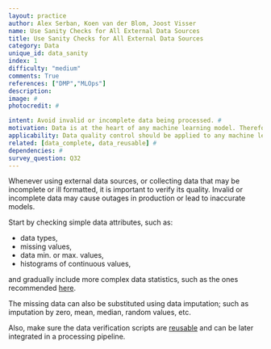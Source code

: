 ```yaml
---
layout: practice
author: Alex Serban, Koen van der Blom, Joost Visser
name: Use Sanity Checks for All External Data Sources
title: Use Sanity Checks for All External Data Sources
category: Data
unique_id: data_sanity
index: 1
difficulty: "medium"
comments: True
references: ["DMP","MLOps"]
description:
image: #
photocredit: #

intent: Avoid invalid or incomplete data being processed. #
motivation: Data is at the heart of any machine learning model. Therefore, avoiding data errors is crucial for model quality. #
applicability: Data quality control should be applied to any machine learning application. #
related: [data_complete, data_reusable] #
dependencies: #
survey_question: Q32
---
```


Whenever using external data sources, or collecting data that may be incomplete or ill formatted, it is important to verify its quality.
Invalid or incomplete data may cause outages in production or lead to inaccurate models.

Start by checking simple data attributes, such as:

- data types,
- missing values,
- data min. or max. values,
- histograms of continuous values,

and gradually include more complex data statistics, such as the ones recommended <a href="/blog/2020/input-data-complete/">here</a>.


The missing data can also be substituted using data imputation; such as imputation by zero, mean, median, random values, etc.

Also, make sure the data verification scripts are <a href="/blog/2020/reusable_data_clean/">reusable</a> and can be later integrated in a processing pipeline.
